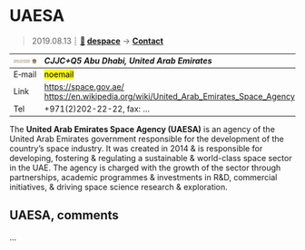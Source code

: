 # UAESA
> 2019.08.13 ┊ **[🚀](../index/index.md) [despace](index.md)** → **[Contact](contact.md)**

|[![](f/contact/u/uaesa_logo1_thumb.jpg)](f/contact/u/uaesa_logo1.png)|*CJJC+Q5 Abu Dhabi, United Arab Emirates*|
|:--|:--|
|E‑mail| <mark>noemail</mark> |
|Link| <https://space.gov.ae/><br> <https://en.wikipedia.org/wiki/United_Arab_Emirates_Space_Agency> |
|Tel| +971(2)202-22-22, fax: … |

The **United Arab Emirates Space Agency (UAESA)** is an agency of the United Arab Emirates government responsible for the development of the country’s space industry. It was created in 2014 & is responsible for developing, fostering & regulating a sustainable & world-class space sector in the UAE. The agency is charged with the growth of the sector through partnerships, academic programmes & investments in R&D, commercial initiatives, & driving space science research & exploration.


<p style="page-break-after:always"> </p>

## UAESA, comments

…

